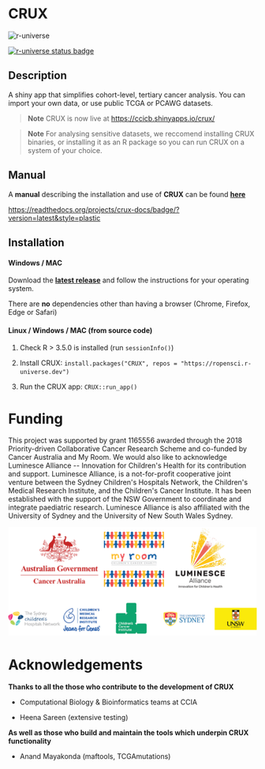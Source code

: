 # CRUX

![r-universe](https://CCICB.r-universe.dev/badges/CRUX)

[![r-universe status badge](https://selkamand.r-universe.dev/badges/CRUX.git)](https://selkamand.r-universe.dev/ui#package:CRUX.git)

## Description

A shiny app that simplifies cohort-level, tertiary cancer analysis. You can import your own data, or use public TCGA or PCAWG datasets.

> **Note** CRUX is now live at <https://ccicb.shinyapps.io/crux/>

> **Note** For analysing sensitive datasets, we reccomend installing CRUX binaries, or installing it as an R package so you can run CRUX on a system of your choice.

## Manual

A **manual** describing the installation and use of **CRUX** can be found [**here**](https://crux-docs.readthedocs.io/en/latest/index.html)

<https://readthedocs.org/projects/crux-docs/badge/?version=latest&style=plastic>

## Installation

#### Windows / MAC

Download the [**latest release**](https://github.com/CCICB/CRUX/releases) and follow the instructions for your operating system.

There are **no** dependencies other than having a browser (Chrome, Firefox, Edge or Safari)

#### Linux / Windows / MAC (from source code)

1.  Check R \> 3.5.0 is installed (run `sessionInfo()`)

2.  Install CRUX: `install.packages("CRUX", repos = "https://ropensci.r-universe.dev")`

3.  Run the CRUX app: `CRUX::run_app()`

# Funding

This project was supported by grant 1165556 awarded through the 2018 Priority-driven Collaborative Cancer Research Scheme and co-funded by Cancer Australia and My Room. We would also like to acknowledge Luminesce Alliance -- Innovation for Children's Health for its contribution and support. Luminesce Alliance, is a not-for-profit cooperative joint venture between the Sydney Children's Hospitals Network, the Children's Medical Research Institute, and the Children's Cancer Institute. It has been established with the support of the NSW Government to coordinate and integrate paediatric research. Luminesce Alliance is also affiliated with the University of Sydney and the University of New South Wales Sydney.

![Supporting Organisation Logos](inst/logos/support_organisations_extensive_wide.png)

# Acknowledgements

**Thanks to all the those who contribute to the development of CRUX**

-   Computational Biology & Bioinformatics teams at CCIA

-   Heena Sareen (extensive testing)

**As well as those who build and maintain the tools which underpin CRUX functionality**

-   Anand Mayakonda (maftools, TCGAmutations)
